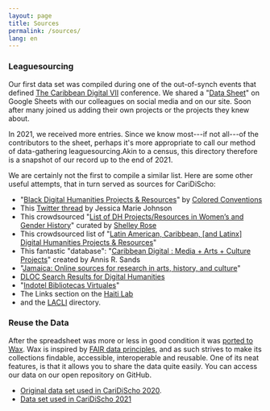 ```yaml
---
layout: page
title: Sources
permalink: /sources/
lang: en
---
```


### Leaguesourcing

Our first data set was compiled during one of the out-of-synch events that defined [The Caribbean Digital VII](http://caribbeandigitalnyc.net/2020/directory/) conference. We shared a "[Data Sheet](https://docs.google.com/spreadsheets/d/1PfgI0GrQR60gwRFVIZmZtWae9JyAMpZNFOZRe5xsMsg/edit#gid=1461016146)" on Google Sheets with our colleagues on social media and on our site. Soon after many joined us adding their own projects or the projects they knew about.

In 2021, we received more entries. Since we know most---if not all---of the contributors to the sheet, perhaps it's more appropriate to call our method of data-gathering leaguesourcing.Akin to a census, this directory therefore is a snapshot of our record up to the end of 2021.

We are certainly not the first to compile a similar list. Here are some other useful attempts, that in turn served as sources for CariDiScho:

- "[Black Digital Humanities Projects & Resources](https://docs.google.com/document/d/1rZwucjyAAR7QiEZl238_hhRPXo5-UKXt2_KCrwPZkiQ/edit#heading=h.lfar8xoosxqv)" by [Colored Conventions](https://twitter.com/CCP_org)
- This [Twitter thread](https://twitter.com/jmjafrx/status/1285202367605022720) by Jessica Marie Johnson
- This crowdsourced "[List of DH Projects/Resources in Women’s and Gender History](https://docs.google.com/document/d/1u-5vO2oQDUcqcBkvK9BUlzOPYxIPFZxXgC1quUZv37c/edit)" curated by [Shelley Rose](https://twitter.com/shelleyerose)
- This crowdsourced list of "[Latin American, Caribbean, \[and Latinx\] Digital Humanities Projects & Resources](https://docs.google.com/document/d/1JE5s77JETxUC6Qx_ZOd7aiRxfr2WBPNDweTemJGcYT8/edit#heading=h.epa9pw1nzaoj)"
- This fantastic "database": "[Caribbean Digital : Media + Arts + Culture Projects](https://docs.google.com/spreadsheets/d/1_v7LmyvN7Xwgev0Fqhs22gzUxraB5sZoZ9amF8G2cxE/edit#gid=0)" created by Annis R. Sands
- "[Jamaica: Online sources for research in arts, history, and culture](https://crln.acrl.org/index.php/crlnews/article/view/9496/10780)"
- [DLOC Search Results for Digital Humanities](https://dloc.com/results?q=Digital+Humanities)
- "[Indotel Bibliotecas Virtuales](http://cti.indotel.gob.do/bibliotecas-virtuales/)"
- The Links section on the [Haiti Lab](https://sites.duke.edu/haitilab/)
- and the [LACLI](https://salalm.org/lane/lacli/) directory.

### Reuse the Data

After the spreadsheet was more or less in good condition it was [ported to Wax](https://minicomp.github.io/wax/). Wax is inspired by [FAIR data principles](https://journal.code4lib.org/articles/13427), and as such strives to make its collections findable, accessible, interoperable and reusable. One of its neat features, is that it allows you to share the data quite easily. You can access our data on our open repository on GitHub.

- [Original data set used in CariDiScho 2020](https://github.com/elotroalex/caridischo/blob/main/_data/archived/2020.csv).
- [Data set used in CariDiScho 2021](https://github.com/elotroalex/caridischo/blob/main/_data/)
